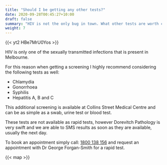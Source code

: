 ```yaml
---
title: "Should I be getting any other tests?"
date: 2020-09-28T00:45:27+10:00
draft: false
summary: "HIV is not the only bug in town. What other tests are worth considering?"
weight: 7
---
```

{{< yt2 HBe7MrU0Yos >}}

HIV is only one of the sexually transmitted infections that is present in Melbourne.

For this reason when getting a screening I highly recommend considering the following tests as well:

* Chlamydia
* Gonorrhoea
* Syphilis
* Hepatitis A, B and C

This additional screening is available at Collins Street Medical Centre and can be as simple as a swab, urine test or blood test.

These tests are not available as rapid tests, however Dorevitch Pathology is very swift and we are able to SMS results as soon as they are available, usually the next day.

To book an appointment simply call: [1800 138 156](tel:+611800138156) and request an appointment with Dr George Forgan-Smith for a rapid test.

{{< map >}}
